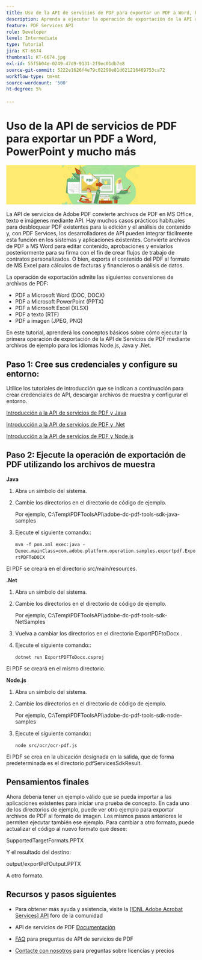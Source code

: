 ```yaml
---
title: Uso de la API de servicios de PDF para exportar un PDF a Word, PowerPoint y mucho más
description: Aprenda a ejecutar la operación de exportación de la API de Servicios de PDF mediante archivos de ejemplo para los lenguajes Node.js, Java y .Net
feature: PDF Services API
role: Developer
level: Intermediate
type: Tutorial
jira: KT-6674
thumbnail: KT-6674.jpg
exl-id: 55f5b04e-0249-47d9-9131-2f9ec01db7e8
source-git-commit: 5222e1626f4e79c02298e81d621216469753ca72
workflow-type: tm+mt
source-wordcount: '500'
ht-degree: 5%

---
```


# Uso de la API de servicios de PDF para exportar un PDF a Word, PowerPoint y mucho más

![Crear imagen de héroe de PDF](assets/ExportPDF_hero.jpg)

La API de servicios de Adobe PDF convierte archivos de PDF en MS Office, texto e imágenes mediante API. Hay muchos casos prácticos habituales para desbloquear PDF existentes para la edición y el análisis de contenido y, con PDF Services, los desarrolladores de API pueden integrar fácilmente esta función en los sistemas y aplicaciones existentes. Convierte archivos de PDF a MS Word para editar contenido, aprobaciones y enviarlos posteriormente para su firma con el fin de crear flujos de trabajo de contratos personalizados. O bien, exporta el contenido del PDF al formato de MS Excel para cálculos de facturas y financieros o análisis de datos.

La operación de exportación admite las siguientes conversiones de archivos de PDF:

* PDF a Microsoft Word (DOC, DOCX)
* PDF a Microsoft PowerPoint (PPTX)
* PDF a Microsoft Excel (XLSX)
* PDF a texto (RTF)
* PDF a imagen (JPEG, PNG)

En este tutorial, aprenderá los conceptos básicos sobre cómo ejecutar la primera operación de exportación de la API de Servicios de PDF mediante archivos de ejemplo para los idiomas Node.js, Java y .Net.

## Paso 1: Cree sus credenciales y configure su entorno:

Utilice los tutoriales de introducción que se indican a continuación para crear credenciales de API, descargar archivos de muestra y configurar el entorno.

[Introducción a la API de servicios de PDF y Java](gettingstartedjava.md)

[Introducción a la API de servicios de PDF y .Net](gettingstartednet.md)

[Introducción a la API de servicios de PDF y Node.js](createpdffromhtml.md)

## Paso 2: Ejecute la operación de exportación de PDF utilizando los archivos de muestra

**Java**

1. Abra un símbolo del sistema.

1. Cambie los directorios en el directorio de código de ejemplo.

   Por ejemplo, C:\Temp\PDFToolsAPI\adobe-dc-pdf-tools-sdk-java-samples

1. Ejecute el siguiente comando::

   `mvn -f pom.xml exec:java -Dexec.mainClass=com.adobe.platform.operation.samples.exportpdf.ExportPDFToDOCX`

El PDF se creará en el directorio src/main/resources.

**.Net**

1. Abra un símbolo del sistema.

1. Cambie los directorios en el directorio de código de ejemplo.

   Por ejemplo, C:\Temp\PDFToolsAPI\adobe-dc-pdf-tools-sdk-NetSamples

1. Vuelva a cambiar los directorios en el directorio ExportPDFtoDocx .

1. Ejecute el siguiente comando::

   `dotnet run ExportPDFToDocx.csproj`

El PDF se creará en el mismo directorio.

**Node.js**

1. Abra un símbolo del sistema.

1. Cambie los directorios en el directorio de código de ejemplo.

   Por ejemplo, C:\Temp\PDFToolsAPI\adobe-dc-pdf-tools-sdk-node-samples

1. Ejecute el siguiente comando::

   `node src/ocr/ocr-pdf.js`

El PDF se crea en la ubicación designada en la salida, que de forma predeterminada es el directorio pdfServicesSdkResult.

## Pensamientos finales

Ahora debería tener un ejemplo válido que se pueda importar a las aplicaciones existentes para iniciar una prueba de concepto. En cada uno de los directorios de ejemplo, puede ver otro ejemplo para exportar archivos de PDF al formato de imagen. Los mismos pasos anteriores le permiten ejecutar también ese ejemplo. Para cambiar a otro formato, puede actualizar el código al nuevo formato que desee:

SupportedTargetFormats.PPTX

Y el resultado del destino:

output/exportPdfOutput.PPTX

A otro formato.

## Recursos y pasos siguientes

* Para obtener más ayuda y asistencia, visite la [[!DNL Adobe Acrobat Services] API](https://community.adobe.com/t5/document-cloud-sdk/bd-p/Document-Cloud-SDK?page=1&amp;sort=latest_replies&amp;filter=all) foro de la comunidad

* API de servicios de PDF [Documentación](https://www.adobe.com/go/pdftoolsapi_doc)

* [FAQ](https://community.adobe.com/t5/document-cloud-sdk/faq-for-document-services-pdf-tools-api/m-p/10726197) para preguntas de API de servicios de PDF

* [Contacte con nosotros](https://www.adobe.com/go/pdftoolsapi_requestform) para preguntas sobre licencias y precios
